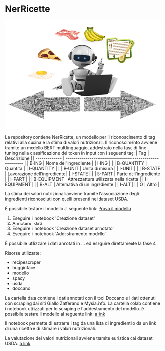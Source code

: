 # NerRicette
![Bot](assets/imgs/robot.png?raw=true "Bot")

La repository contiene NerRicette, un modello per il riconoscimento di tag relativi alla cucina e la stima di valori nutrizionali.
Il riconoscimento avviene tramite un modello BERT multilinguaggio, addestrato nella fase di fine-tuning 
nella classificazione dei token in input con i seguenti tag:
| Tag           | Descrizione                                              |
| ------------- | -------------------------------------------------------- |
| B-ING         | Nome dell'ingrediente                                    |
| I-ING         |                                                          |
| B-QUANTITY    | Quantità                                                 |
| I-QUANTITY    |                                                          |
| B-UNIT        | Unità di misura                                          |
| I-UNIT        |                                                          |
| B-STATE       | Lavorazione dell’ingrediente                             |
| I-STATE       |                                                          |
| B-PART        | Parte dell’ingrediente                                   |
| I-PART        |                                                          |
| B-EQUIPMENT   | Attrezzattura utilizzata nella ricetta                   |
| I-EQUIPMENT   |                                                          |
| B-ALT         | Alternativa di un ingrediente                            |
| I-ALT         |                                                          |
| O             | Altro                                                    |


La stima dei valori nutrizionali avviene tramite l'associazione degli ingredienti
riconosciuti con quelli presenti nei dataset USDA.

É possibile testare il modello al seguente link:
[Prova il modello](https://colab.research.google.com/drive/1uDFF2jacVXE4TaxSXtPhCpB4YNwkganj#)

1. Eseguire il notebook 'Creazione dataset'
2. Annotare i dati
3. Eseguire il notebook 'Creazione dataset annotato' 
4. Eseguire il notebook 'Addestramento modello'

É possibile utilizzare i dati annotati in ... ed eseguire direttamente la fase 4


Risorse utilizzate:
* recipescraper
* hugginface
* modello
* spacy
* usda
* doccano






La cartella data contiene i dati annotati con il tool Doccano e i dati ottenuti con scraping dai siti Giallo Zafferano e Mysia.info.
La cartella colab contiene i notebook utilizzati per lo scraping e l'addestramento del modello.
è possibile testare il modello al seguente link: 
[a link]()

Il notebook permette di estrarre i tag da una lista di ingredienti o da un link di una ricetta e di stimare 
i valori nutrizionali.

La valutazione dei valori nutrizionali avviene tramite euristica dai dataset USDA.
[a link]()
